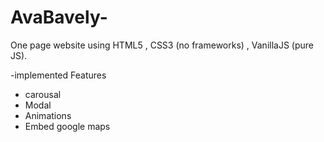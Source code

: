 # AvaBavely-
One page website using HTML5 , CSS3 (no frameworks) , VanillaJS (pure JS).

-implemented Features
* carousal
* Modal
* Animations
* Embed google maps
